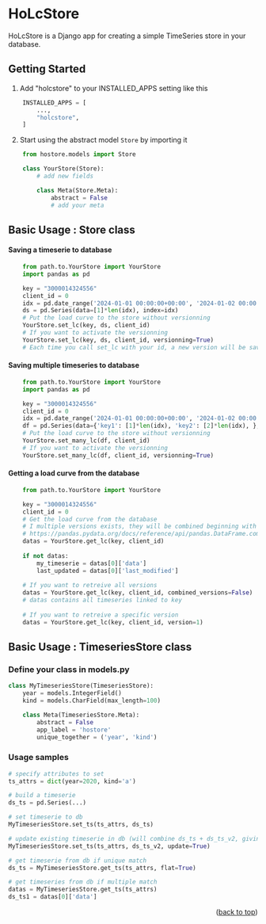# HoLcStore

HoLcStore is a Django app for creating a simple TimeSeries store in your database.

## Getting Started

1. Add "holcstore" to your INSTALLED_APPS setting like this
```python
    INSTALLED_APPS = [
        ...,
        "holcstore",
    ]
```


2. Start using the abstract model ``Store`` by importing it
```python
    from hostore.models import Store

    class YourStore(Store):
        # add new fields

        class Meta(Store.Meta):
            abstract = False
            # add your meta
```

## Basic Usage : Store class

#### Saving a timeserie to database

```python
    from path.to.YourStore import YourStore
    import pandas as pd

    key = "3000014324556"
    client_id = 0
    idx = pd.date_range('2024-01-01 00:00:00+00:00', '2024-01-02 00:00:00+00:00', freq='30min')
    ds = pd.Series(data=[1]*len(idx), index=idx)
    # Put the load curve to the store without versionning
    YourStore.set_lc(key, ds, client_id)
    # If you want to activate the versionning 
    YourStore.set_lc(key, ds, client_id, versionning=True)
    # Each time you call set_lc with your id, a new version will be saved in the database
```

#### Saving multiple timeseries to database

```python
    from path.to.YourStore import YourStore
    import pandas as pd

    key = "3000014324556"
    client_id = 0
    idx = pd.date_range('2024-01-01 00:00:00+00:00', '2024-01-02 00:00:00+00:00', freq='30min')
    df = pd.Series(data={'key1': [1]*len(idx), 'key2': [2]*len(idx), }, index=idx)
    # Put the load curve to the store without versionning
    YourStore.set_many_lc(df, client_id)
    # If you want to activate the versionning 
    YourStore.set_many_lc(df, client_id, versionning=True)
```

#### Getting a load curve from the database

```python
    from path.to.YourStore import YourStore

    key = "3000014324556"
    client_id = 0
    # Get the load curve from the database
    # I multiple versions exists, they will be combined beginning with the version 0 and using 
    # https://pandas.pydata.org/docs/reference/api/pandas.DataFrame.combine_first.html
    datas = YourStore.get_lc(key, client_id)
    
    if not datas:
        my_timeserie = datas[0]['data']
        last_updated = datas[0]['last_modified']
    
    # If you want to retreive all versions 
    datas = YourStore.get_lc(key, client_id, combined_versions=False)
    # datas contains all timeseries linked to key
    
    # If you want to retreive a specific version
    datas = YourStore.get_lc(key, client_id, version=1)
```

## Basic Usage : TimeseriesStore class

### Define your class in models.py 
```python
class MyTimeseriesStore(TimeseriesStore):
    year = models.IntegerField()
    kind = models.CharField(max_length=100)

    class Meta(TimeseriesStore.Meta):
        abstract = False
        app_label = 'hostore'
        unique_together = ('year', 'kind')
```


### Usage samples
```python
# specify attributes to set
ts_attrs = dict(year=2020, kind='a')

# build a timeserie 
ds_ts = pd.Series(...)  

# set timeserie to db
MyTimeseriesStore.set_ts(ts_attrs, ds_ts)

# update existing timeserie in db (will combine ds_ts + ds_ts_v2, giving priority to ds_ts_v2 datas)
MyTimeseriesStore.set_ts(ts_attrs, ds_ts_v2, update=True)

# get timeserie from db if unique match
ds_ts = MyTimeseriesStore.get_ts(ts_attrs, flat=True)

# get timeseries from db if multiple match
datas = MyTimeseriesStore.get_ts(ts_attrs)
ds_ts1 = datas[0]['data']
```

<p align="right">(<a href="#readme-top">back to top</a>)</p>


